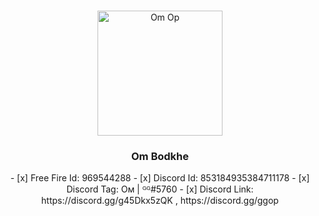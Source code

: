 <br />
<p align="center">
  <a href="https://github.com/OmBodkhe1">
    <img src="https://cdn.discordapp.com/attachments/868530079020490822/874404204968558612/ezgif-6-3f56adb5b582.png" alt="Om Op" width="200" height="200">
  </a>

  <h3 align="center">Om Bodkhe</h3>

  <p align="center">
  - [x] Free Fire Id: 969544288
- [x] Discord Id: 853184935384711178
- [x] Discord Tag: Oᴍ | ᴳᴳ#5760
- [x] Discord Link: https://discord.gg/g45Dkx5zQK , https://discord.gg/ggop   
  </p>
</p>
